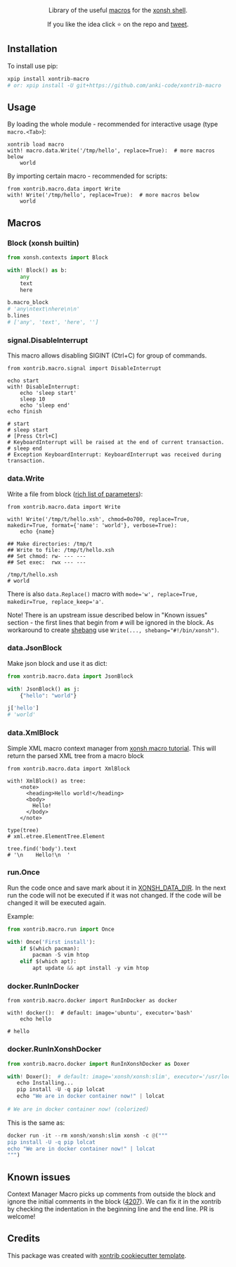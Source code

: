 <p align="center">
Library of the useful <a href="https://xon.sh/tutorial_macros.html">macros</a> for the <a href="https://xon.sh/">xonsh shell</a>.
</p>

<p align="center">  
If you like the idea click ⭐ on the repo and <a href="https://twitter.com/intent/tweet?text=Nice%20xontrib%20for%20the%20xonsh%20shell!&url=https://github.com/anki-code/xontrib-macro" target="_blank">tweet</a>.
</p>


## Installation

To install use pip:

```bash
xpip install xontrib-macro
# or: xpip install -U git+https://github.com/anki-code/xontrib-macro
```

## Usage

By loading the whole module - recommended for interactive usage (type `macro.<Tab>`): 
```xsh
xontrib load macro
with! macro.data.Write('/tmp/hello', replace=True):  # more macros below
    world
```

By importing certain macro - recommended for scripts:
```xsh
from xontrib.macro.data import Write
with! Write('/tmp/hello', replace=True):  # more macros below
    world
```

## Macros

### Block (xonsh builtin)
```python
from xonsh.contexts import Block

with! Block() as b:
    any
    text
    here

b.macro_block
# 'any\ntext\nhere\n\n'
b.lines
# ['any', 'text', 'here', '']
```

### signal.DisableInterrupt

This macro allows disabling SIGINT (Ctrl+C) for group of commands.

```xsh
from xontrib.macro.signal import DisableInterrupt

echo start
with! DisableInterrupt:
    echo 'sleep start'
    sleep 10
    echo 'sleep end'
echo finish

# start
# sleep start
# [Press Ctrl+C]
# KeyboardInterrupt will be raised at the end of current transaction.
# sleep end
# Exception KeyboardInterrupt: KeyboardInterrupt was received during transaction.
```

### data.Write

Write a file from block ([rich list of parameters](https://github.com/anki-code/xontrib-macro/blob/main/xontrib/macro/data.py#L12)):

```xsh
from xontrib.macro.data import Write

with! Write('/tmp/t/hello.xsh', chmod=0o700, replace=True, makedir=True, format={'name': 'world'}, verbose=True):
    echo {name}
    
## Make directories: /tmp/t
## Write to file: /tmp/t/hello.xsh
## Set chmod: rw- --- ---
## Set exec:  rwx --- ---

/tmp/t/hello.xsh
# world
```
There is also `data.Replace()` macro with `mode='w', replace=True, makedir=True, replace_keep='a'`.

Note! There is an upstream issue described below in "Known issues" section - the first lines that begin from `#` will be ignored in the block. As workaround to create [shebang](https://en.wikipedia.org/wiki/Shebang_(Unix)) use `Write(..., shebang="#!/bin/xonsh")`.

### data.JsonBlock

Make json block and use it as dict:

```python
from xontrib.macro.data import JsonBlock

with! JsonBlock() as j:
    {"hello": "world"}

j['hello']
# 'world'
```

### data.XmlBlock

Simple XML macro context manager from [xonsh macro tutorial](https://xon.sh/tutorial_macros.html#context-manager-macros). This will return the parsed XML tree from a macro block

```xsh
from xontrib.macro.data import XmlBlock

with! XmlBlock() as tree:
    <note>
      <heading>Hello world!</heading>
      <body>
        Hello!
      </body>
    </note>

type(tree)
# xml.etree.ElementTree.Element

tree.find('body').text
# '\n    Hello!\n  '

```

### run.Once

Run the code once and save mark about it in [XONSH_DATA_DIR](https://xon.sh/envvars.html#xonsh-data-dir). 
In the next run the code will not be executed if it was not changed. If the code will be changed it will be executed again.

Example:
```python
from xontrib.macro.run import Once

with! Once('First install'):
    if $(which pacman):
        pacman -S vim htop
    elif $(which apt):
        apt update && apt install -y vim htop
```

### docker.RunInDocker

```xsh
from xontrib.macro.docker import RunInDocker as docker

with! docker():  # default: image='ubuntu', executor='bash'
    echo hello

# hello
```

### docker.RunInXonshDocker

```python
from xontrib.macro.docker import RunInXonshDocker as Doxer

with! Doxer():  # default: image='xonsh/xonsh:slim', executor='/usr/local/bin/xonsh'
   echo Installing...
   pip install -U -q pip lolcat
   echo "We are in docker container now!" | lolcat
   
# We are in docker container now! (colorized)
```

This is the same as:
```python
docker run -it --rm xonsh/xonsh:slim xonsh -c @("""
pip install -U -q pip lolcat
echo "We are in docker container now!" | lolcat
""")
```

## Known issues

Context Manager Macro picks up comments from outside the block and ignore the initial comments in the block ([4207](https://github.com/xonsh/xonsh/issues/4207)). We can fix it in the xontrib by checking the indentation in the beginning line and the end line. PR is welcome!

## Credits

This package was created with [xontrib cookiecutter template](https://github.com/xonsh/xontrib-cookiecutter).
